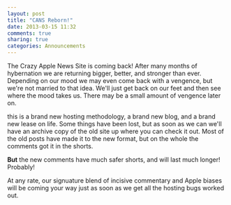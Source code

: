 ```yaml
---
layout: post
title: "CANS Reborn!"
date: 2013-03-15 11:32
comments: true
sharing: true
categories: Announcements
---
```


The Crazy Apple News Site is coming back! After many months of hybernation we are returning bigger, better, and stronger than ever. Depending on our mood we may even come back with a vengence, but we're not married to that idea. We'll just get back on our feet and then see where the mood takes us. There may be a small amount of vengence later on.

this is a brand new hosting methodology, a brand new blog, and a brand new lease on life. Some things have been lost, but as soon as we can we'll have an archive copy of the old site up where you can check it out. Most of the old posts have made it to the new format, but on the whole the comments got it in the shorts.

**But** the new comments have much safer shorts, and will last much longer! Probably!

At any rate, our signuature blend of incisive commentary and Apple biases will be coming your way just as soon as we get all the hosting bugs worked out. 
